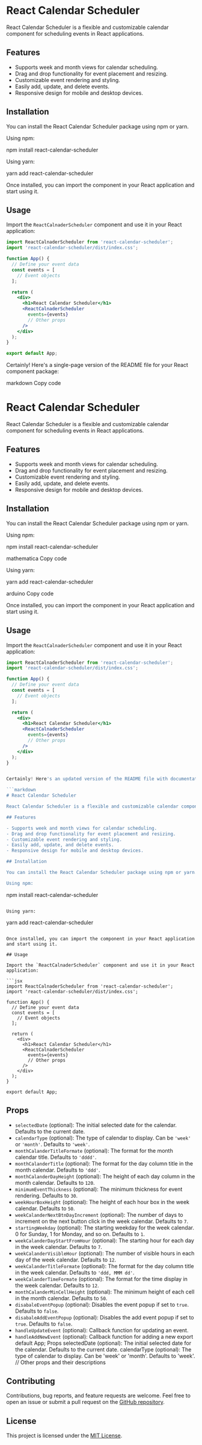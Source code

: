 # React Calendar Scheduler

React Calendar Scheduler is a flexible and customizable calendar component for scheduling events in React applications.

## Features

- Supports week and month views for calendar scheduling.
- Drag and drop functionality for event placement and resizing.
- Customizable event rendering and styling.
- Easily add, update, and delete events.
- Responsive design for mobile and desktop devices.

## Installation

You can install the React Calendar Scheduler package using npm or yarn.

Using npm:

npm install react-calendar-scheduler

Using yarn:

yarn add react-calendar-scheduler

Once installed, you can import the component in your React application and start using it.

## Usage

Import the `ReactCalnaderScheduler` component and use it in your React application:

```jsx
import ReactCalnaderScheduler from 'react-calendar-scheduler';
import 'react-calendar-scheduler/dist/index.css';

function App() {
  // Define your event data
  const events = [
    // Event objects
  ];

  return (
    <div>
      <h1>React Calendar Scheduler</h1>
      <ReactCalnaderScheduler
        events={events}
        // Other props
      />
    </div>
  );
}

export default App;
```

Certainly! Here's a single-page version of the README file for your React component package:

markdown
Copy code

# React Calendar Scheduler

React Calendar Scheduler is a flexible and customizable calendar component for scheduling events in React applications.

## Features

- Supports week and month views for calendar scheduling.
- Drag and drop functionality for event placement and resizing.
- Customizable event rendering and styling.
- Easily add, update, and delete events.
- Responsive design for mobile and desktop devices.

## Installation

You can install the React Calendar Scheduler package using npm or yarn.

Using npm:

npm install react-calendar-scheduler

mathematica
Copy code

Using yarn:

yarn add react-calendar-scheduler

arduino
Copy code

Once installed, you can import the component in your React application and start using it.

## Usage

Import the `ReactCalnaderScheduler` component and use it in your React application:

````jsx
import ReactCalnaderScheduler from 'react-calendar-scheduler';
import 'react-calendar-scheduler/dist/index.css';

function App() {
  // Define your event data
  const events = [
    // Event objects
  ];

  return (
    <div>
      <h1>React Calendar Scheduler</h1>
      <ReactCalnaderScheduler
        events={events}
        // Other props
      />
    </div>
  );
}


Certainly! Here's an updated version of the README file with documentation for each function:

```markdown
# React Calendar Scheduler

React Calendar Scheduler is a flexible and customizable calendar component for scheduling events in React applications.

## Features

- Supports week and month views for calendar scheduling.
- Drag and drop functionality for event placement and resizing.
- Customizable event rendering and styling.
- Easily add, update, and delete events.
- Responsive design for mobile and desktop devices.

## Installation

You can install the React Calendar Scheduler package using npm or yarn.

Using npm:

````

npm install react-calendar-scheduler

```

Using yarn:

```

yarn add react-calendar-scheduler

````

Once installed, you can import the component in your React application and start using it.

## Usage

Import the `ReactCalnaderScheduler` component and use it in your React application:

```jsx
import ReactCalnaderScheduler from 'react-calendar-scheduler';
import 'react-calendar-scheduler/dist/index.css';

function App() {
  // Define your event data
  const events = [
    // Event objects
  ];

  return (
    <div>
      <h1>React Calendar Scheduler</h1>
      <ReactCalnaderScheduler
        events={events}
        // Other props
      />
    </div>
  );
}

export default App;
````

## Props

- `selectedDate` (optional): The initial selected date for the calendar. Defaults to the current date.
- `calendarType` (optional): The type of calendar to display. Can be `'week'` or `'month'`. Defaults to `'week'`.
- `monthCalanderTitleFormate` (optional): The format for the month calendar title. Defaults to `'dddd'`.
- `monthCalanderTitle` (optional): The format for the day column title in the month calendar. Defaults to `'ddd'`.
- `monthCalanderDayHeight` (optional): The height of each day column in the month calendar. Defaults to `120`.
- `minimumEventThickness` (optional): The minimum thickness for event rendering. Defaults to `30`.
- `weekHourBoxHeight` (optional): The height of each hour box in the week calendar. Defaults to `50`.
- `weekCalanderNextBtnDayIncrement` (optional): The number of days to increment on the next button click in the week calendar. Defaults to `7`.
- `startingWeekday` (optional): The starting weekday for the week calendar. 0 for Sunday, 1 for Monday, and so on. Defaults to `1`.
- `weekCalanderDayStartFromHour` (optional): The starting hour for each day in the week calendar. Defaults to `7`.
- `weekCalanderVisibleHour` (optional): The number of visible hours in each day of the week calendar. Defaults to `12`.
- `weekCalanderTitleFormate` (optional): The format for the day column title in the week calendar. Defaults to `'ddd, MMM dd'`.
- `weekCalanderTimeFormate` (optional): The format for the time display in the week calendar. Defaults to `12`.
- `monthCalanderMinCellHeight` (optional): The minimum height of each cell in the month calendar. Defaults to `50`.
- `disabaleEventPopup` (optional): Disables the event popup if set to `true`. Defaults to `false`.
- `disabaleAddEventPopup` (optional): Disables the add event popup if set to `true`. Defaults to `false`.
- `handleUpdateEvent` (optional): Callback function for updating an event.
- `handleAddNewEvent` (optional): Callback function for adding a new
  export default App;
  Props
  selectedDate (optional): The initial selected date for the calendar. Defaults to the current date.
  calendarType (optional): The type of calendar to display. Can be 'week' or 'month'. Defaults to 'week'.
  // Other props and their descriptions

## Contributing

Contributions, bug reports, and feature requests are welcome. Feel free to open an issue or submit a pull request on the [GitHub repository](https://github.com/your-username/your-package).

## License

This project is licensed under the [MIT License](LICENSE).

```

```
